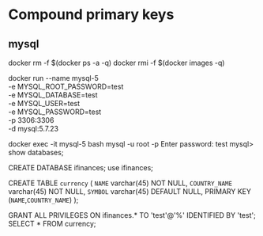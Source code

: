 # Compound primary keys

## mysql

docker rm -f $(docker ps -a -q)
docker rmi -f $(docker images -q)

docker run --name mysql-5 \
-e MYSQL_ROOT_PASSWORD=test \
-e MYSQL_DATABASE=test \
-e MYSQL_USER=test \
-e MYSQL_PASSWORD=test \
-p 3306:3306 \
-d mysql:5.7.23

docker exec -it mysql-5 bash
mysql -u root -p
Enter password: test
mysql> show databases;

CREATE DATABASE ifinances;
use ifinances;

CREATE TABLE `currency` (
  `NAME` varchar(45) NOT NULL,
  `COUNTRY_NAME` varchar(45) NOT NULL,
  `SYMBOL` varchar(45) DEFAULT NULL,
  PRIMARY KEY (`NAME`,`COUNTRY_NAME`)
);

GRANT ALL PRIVILEGES ON ifinances.* TO 'test'@'%' IDENTIFIED BY 'test';
SELECT * FROM currency;

